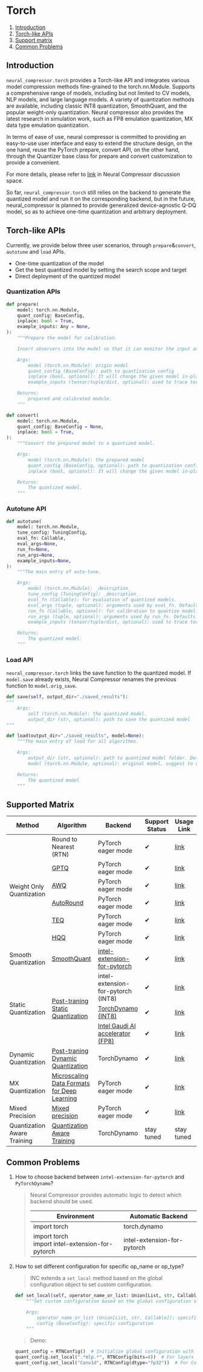 Torch
=================================================

1. [Introduction](#introduction)
2. [Torch-like APIs](#torch-like-apis)
3. [Support matrix](#supported-matrix)
4. [Common Problems](#common-problems)

## Introduction

`neural_compressor.torch` provides a Torch-like API and integrates various model compression methods fine-grained to the torch.nn.Module. Supports a comprehensive range of models, including but not limited to CV models, NLP models, and large language models. A variety of quantization methods are available, including classic INT8 quantization, SmoothQuant, and the popular weight-only quantization. Neural compressor also provides the latest research in simulation work, such as FP8 emulation quantization, MX data type emulation quantization.

In terms of ease of use, neural compressor is committed to providing an easy-to-use user interface and easy to extend the structure design, on the one hand, reuse the PyTorch prepare, convert API, on the other hand, through the Quantizer base class for prepare and convert customization to provide a convenient.

For more details, please refer to [link](https://github.com/intel/neural-compressor/discussions/1527) in Neural Compressor discussion space.

So far, `neural_compressor.torch` still relies on the backend to generate the quantized model and run it on the corresponding backend, but in the future, neural_compressor is planned to provide generalized device-agnostic Q-DQ model, so as to achieve one-time quantization and arbitrary deployment.

## Torch-like APIs

Currently, we provide below three user scenarios, through `prepare`&`convert`, `autotune` and `load` APIs.

- One-time quantization of the model
- Get the best quantized model by setting the search scope and target
- Direct deployment of the quantized model

### Quantization APIs

```python
def prepare(
    model: torch.nn.Module,
    quant_config: BaseConfig,
    inplace: bool = True,
    example_inputs: Any = None,
):
    """Prepare the model for calibration.

    Insert observers into the model so that it can monitor the input and output tensors during calibration.

    Args:
        model (torch.nn.Module): origin model
        quant_config (BaseConfig): path to quantization config
        inplace (bool, optional): It will change the given model in-place if True.
        example_inputs (tensor/tuple/dict, optional): used to trace torch model.

    Returns:
        prepared and calibrated module.
    """
```

```python
def convert(
    model: torch.nn.Module,
    quant_config: BaseConfig = None,
    inplace: bool = True,
):
    """Convert the prepared model to a quantized model.

    Args:
        model (torch.nn.Module): the prepared model
        quant_config (BaseConfig, optional): path to quantization config, for special usage.
        inplace (bool, optional): It will change the given model in-place if True.

    Returns:
        The quantized model.
    """
```

### Autotune API

```python
def autotune(
    model: torch.nn.Module,
    tune_config: TuningConfig,
    eval_fn: Callable,
    eval_args=None,
    run_fn=None,
    run_args=None,
    example_inputs=None,
):
    """The main entry of auto-tune.

    Args:
        model (torch.nn.Module): _description_
        tune_config (TuningConfig): _description_
        eval_fn (Callable): for evaluation of quantized models.
        eval_args (tuple, optional): arguments used by eval_fn. Defaults to None.
        run_fn (Callable, optional): for calibration to quantize model. Defaults to None.
        run_args (tuple, optional): arguments used by run_fn. Defaults to None.
        example_inputs (tensor/tuple/dict, optional): used to trace torch model. Defaults to None.

    Returns:
        The quantized model.
    """
```

### Load API

`neural_compressor.torch` links the save function to the quantized model. If `model.save` already exists, Neural Compressor renames the previous function to `model.orig_save`.

```python
def save(self, output_dir="./saved_results"):
"""
    Args:
        self (torch.nn.Module): the quantized model.
        output_dir (str, optional): path to save the quantized model 
"""
```

```python
def load(output_dir="./saved_results", model=None):
    """The main entry of load for all algorithms.

    Args:
        output_dir (str, optional): path to quantized model folder. Defaults to "./saved_results".
        model (torch.nn.Module, optional): original model, suggest to use empty tensor.

    Returns:
        The quantized model
    """
```

## Supported Matrix

<table class="tg"><thead>
  <tr>
    <th class="tg-9wq8">Method<br></th>
    <th class="tg-9wq8">Algorithm</th>
    <th class="tg-9wq8">Backend</th>
    <th class="tg-9wq8">Support Status</th>
    <th class="tg-9wq8">Usage Link</th>
  </tr></thead>
<tbody>
  <tr>
    <td class="tg-9wq8" rowspan="6">Weight Only Quantization<br></td>
    <td class="tg-9wq8">Round to Nearest (RTN)<br></td>
    <td class="tg-9wq8">PyTorch eager mode</td>
    <td class="tg-9wq8">&#10004</td>
    <td class="tg-9wq8"><a href="PT_WeightOnlyQuant.md#rtn">link</a></td>
  </tr>
  <tr>
    <td class="tg-9wq8"><a href=https://arxiv.org/abs/2210.17323>GPTQ</a><br></td>
    <td class="tg-9wq8">PyTorch eager mode</td>
    <td class="tg-9wq8">&#10004</td>
    <td class="tg-9wq8"><a href="PT_WeightOnlyQuant.md#gptq">link</a></td>
  </tr>
  <tr>
    <td class="tg-9wq8"><a href=https://arxiv.org/abs/2306.00978>AWQ</a></td>
    <td class="tg-9wq8">PyTorch eager mode</td>
    <td class="tg-9wq8">&#10004</td>
    <td class="tg-9wq8"><a href="PT_WeightOnlyQuant.md#awq">link</a></td>
  </tr>
  <tr>
    <td class="tg-9wq8"><a href=https://arxiv.org/abs/2309.05516>AutoRound</a></td>
    <td class="tg-9wq8">PyTorch eager mode</td>
    <td class="tg-9wq8">&#10004</td>
    <td class="tg-9wq8"><a href="PT_WeightOnlyQuant.md#autoround">link</a></td>
  </tr>
  <tr>
    <td class="tg-9wq8"><a href=https://arxiv.org/abs/2310.10944>TEQ</a></td>
    <td class="tg-9wq8">PyTorch eager mode</td>
    <td class="tg-9wq8">&#10004</td>
    <td class="tg-9wq8"><a href="PT_WeightOnlyQuant.md#teq">link</a></td>
  </tr>
  <tr>
    <td class="tg-9wq8"><a href=https://mobiusml.github.io/hqq_blog>HQQ</a></td>
    <td class="tg-9wq8">PyTorch eager mode</td>
    <td class="tg-9wq8">&#10004</td>
    <td class="tg-9wq8"><a href="PT_WeightOnlyQuant.md#hqq">link</a></td>
  </tr>
  <tr>
    <td class="tg-9wq8">Smooth Quantization</td>
    <td class="tg-9wq8"><a href=https://proceedings.mlr.press/v202/xiao23c.html>SmoothQuant</a></td>
    <td class="tg-9wq8"><a href=https://pytorch.org/tutorials/recipes/recipes/intel_extension_for_pytorch.html>intel-extension-for-pytorch</a></td>
    <td class="tg-9wq8">&#10004</td>
    <td class="tg-9wq8"><a href="PT_SmoothQuant.md">link</a></td>
  </tr>
  <tr>
    <td class="tg-9wq8" rowspan="3">Static Quantization</td>
    <td class="tg-9wq8" rowspan="3"><a href=https://pytorch.org/docs/master/quantization.html#post-training-static-quantization>Post-traning Static Quantization</a></td>
    <td class="tg-9wq8">intel-extension-for-pytorch (INT8)</td>
    <td class="tg-9wq8">&#10004</td>
    <td class="tg-9wq8"><a href="PT_StaticQuant.md">link</a></td>
  </tr>
  <tr>
    <td class="tg-9wq8"><a href=https://pytorch.org/docs/stable/torch.compiler_deepdive.html>TorchDynamo (INT8)</a></td>
    <td class="tg-9wq8">&#10004</td>
    <td class="tg-9wq8"><a href="PT_StaticQuant.md">link</a></td>
  <tr>
    <td class="tg-9wq8"><a href=https://docs.habana.ai/en/latest/index.html>Intel Gaudi AI accelerator (FP8)</a></td>
    <td class="tg-9wq8">&#10004</td>
    <td class="tg-9wq8"><a href="PT_FP8Quant.md">link</a></td>
  </tr>
  </tr>
  <tr>
    <td class="tg-9wq8">Dynamic Quantization</td>
    <td class="tg-9wq8"><a href=https://pytorch.org/docs/master/quantization.html#post-training-dynamic-quantization>Post-traning Dynamic Quantization</a></td>
    <td class="tg-9wq8">TorchDynamo</td>
    <td class="tg-9wq8">&#10004</td>
    <td class="tg-9wq8"><a href="PT_DynamicQuant.md">link</a></td>
  </tr>
  <tr>
    <td class="tg-9wq8">MX Quantization</td>
    <td class="tg-9wq8"><a href=https://arxiv.org/pdf/2310.10537>Microscaling Data Formats for
Deep Learning</a></td>
    <td class="tg-9wq8">PyTorch eager mode</td>
    <td class="tg-9wq8">&#10004</td>
    <td class="tg-9wq8"><a href="PT_MXQuant.md">link</a></td>
  </tr>
  <tr>
    <td class="tg-9wq8">Mixed Precision</td>
    <td class="tg-9wq8"><a href=https://arxiv.org/abs/1710.03740>Mixed precision</a></td>
    <td class="tg-9wq8">PyTorch eager mode</td>
    <td class="tg-9wq8">&#10004</td>
    <td class="tg-9wq8"><a href="PT_MixPrecision.md">link</a></td>
  </tr>
  <tr>
    <td class="tg-9wq8">Quantization Aware Training</td>
    <td class="tg-9wq8"><a href=https://pytorch.org/docs/master/quantization.html#quantization-aware-training-for-static-quantization>Quantization Aware Training</a></td>
    <td class="tg-9wq8">TorchDynamo</td>
    <td class="tg-9wq8">stay tuned</td>
    <td class="tg-9wq8">stay tuned</td>
  </tr>
</tbody></table>

## Common Problems

1. How to choose backend between `intel-extension-for-pytorch` and `PyTorchDynamo`?
    > Neural Compressor provides automatic logic to detect which backend should be used.
    > <table class="tg"><thead>
    <tr>
        <th class="tg-9wq8">Environment</th>
        <th class="tg-9wq8">Automatic Backend</th>
    </tr></thead>
    <tbody>
    <tr>
        <td class="tg-9wq8">import torch</td>
        <td class="tg-9wq8">torch.dynamo</td>
    </tr>
    <tr>
        <td class="tg-9wq8">import torch<br>import intel-extension-for-pytorch</td>
        <td class="tg-9wq8">intel-extension-for-pytorch</td>
    </tr>
    </tbody>
    </table>

2. How to set different configuration for specific op_name or op_type?
    > INC extends a `set_local` method based on the global configuration object to set custom configuration.

    ```python
    def set_local(self, operator_name_or_list: Union[List, str, Callable], config: BaseConfig) -> BaseConfig:
        """Set custom configuration based on the global configuration object.

        Args:
            operator_name_or_list (Union[List, str, Callable]): specific operator
            config (BaseConfig): specific configuration
        """
    ```

    > Demo:

    ```python
    quant_config = RTNConfig()  # Initialize global configuration with default bits=4
    quant_config.set_local(".*mlp.*", RTNConfig(bits=8))  # For layers with "mlp" in their names, set bits=8
    quant_config.set_local("Conv1d", RTNConfig(dtype="fp32"))  # For Conv1d layers, do not quantize them.
    ```
